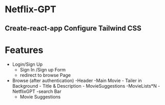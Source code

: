 # Netflix-GPT

Create-react-app
Configure Tailwind CSS
-
# Features
- Login/Sign Up
   - Sign In /Sign up Form
   - redirect to browse Page
- Browse (after authentication)
   -Header
   -Main Movie
      - Tailer in Background
      - Title & Description
      - MovieSuggestions
        -MovieLists*N
-NetflixGPT
   -search Bar
   - Movie Suggestions           